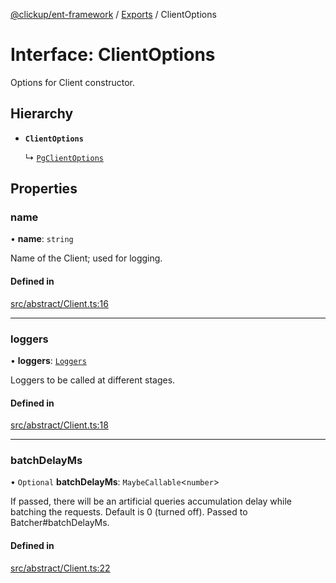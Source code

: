 [@clickup/ent-framework](../README.md) / [Exports](../modules.md) / ClientOptions

# Interface: ClientOptions

Options for Client constructor.

## Hierarchy

- **`ClientOptions`**

  ↳ [`PgClientOptions`](PgClientOptions.md)

## Properties

### name

• **name**: `string`

Name of the Client; used for logging.

#### Defined in

[src/abstract/Client.ts:16](https://github.com/clickup/ent-framework/blob/master/src/abstract/Client.ts#L16)

___

### loggers

• **loggers**: [`Loggers`](Loggers.md)

Loggers to be called at different stages.

#### Defined in

[src/abstract/Client.ts:18](https://github.com/clickup/ent-framework/blob/master/src/abstract/Client.ts#L18)

___

### batchDelayMs

• `Optional` **batchDelayMs**: `MaybeCallable`\<`number`\>

If passed, there will be an artificial queries accumulation delay while
batching the requests. Default is 0 (turned off). Passed to
Batcher#batchDelayMs.

#### Defined in

[src/abstract/Client.ts:22](https://github.com/clickup/ent-framework/blob/master/src/abstract/Client.ts#L22)
